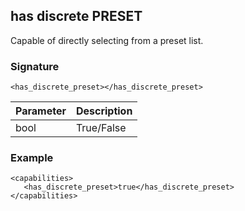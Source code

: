 ## has discrete PRESET

Capable of directly selecting from a preset list.


### Signature

`<has_discrete_preset></has_discrete_preset>`


| Parameter | Description |
| --- | --- |
| bool | True/False |


### Example

```
<capabilities>
   <has_discrete_preset>true</has_discrete_preset>
</capabilities>
```
